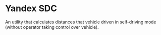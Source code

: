 # Yandex SDC

An utility that calculates distances that vehicle driven in self-driving mode (without operator taking control over vehicle).
